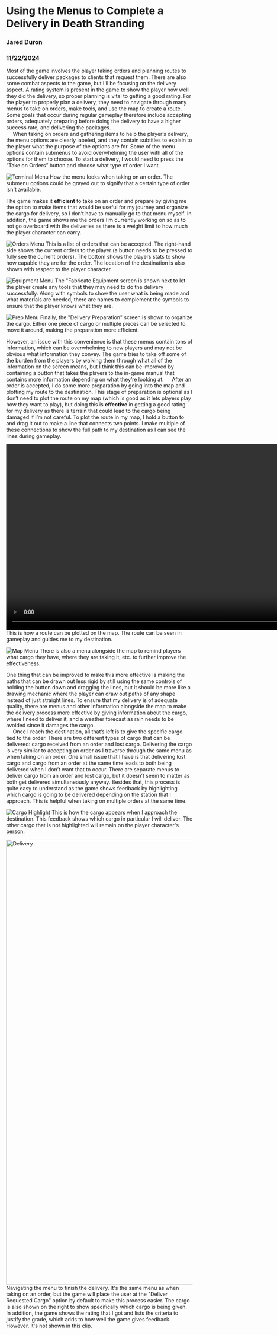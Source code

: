 # Using the Menus to Complete a Delivery in Death Stranding
### Jared Duron
### 11/22/2024
Most of the game involves the player taking orders and planning routes to successfully deliver packages to clients that request them. There are also some combat aspects to the game, but I’ll be focusing on the delivery aspect. A rating system is present in the game to show the player how well they did the delivery, so proper planning is vital to getting a good rating. For the player to properly plan a delivery, they need to navigate through many menus to take on orders, make tools, and use the map to create a route. Some goals that occur during regular gameplay therefore include accepting orders, adequately preparing before doing the delivery to have a higher success rate, and delivering the packages. \
&emsp; When taking on orders and gathering items to help the player’s delivery, the menu options are clearly labeled, and they contain subtitles to explain to the player what the purpose of the options are for. Some of the menu options contain submenus to avoid overwhelming the user with all of the options for them to choose. To start a delivery, I would need to press the “Take on Orders” button and choose what type of order I want.

![Terminal Menu](assets/terminal_menu.png)
How the menu looks when taking on an order. The submenu options could be grayed out to signify that a certain type of order isn't available.

The game makes it **efficient** to take on an order and prepare by giving me the option to make items that would be useful for my journey and organize the cargo for delivery, so I don’t have to manually go to that menu myself. In addition, the game shows me the orders I’m currently working on so as to not go overboard with the deliveries as there is a weight limit to how much the player character can carry.

![Orders Menu](assets/orders_menu.png)
This is a list of orders that can be accepted. The right-hand side shows the current orders to the player (a button needs to be pressed to fully see the current orders). The bottom shows the players stats to show how capable they are for the order. The location of the destination is also shown with respect to the player character.

![Equipment Menu](assets/equipment_menu.png)
The "Fabricate Equipment screen is shown next to let the player create any tools that they may need to do the delivery successfully. Along with symbols to show the user what is being made and what materials are needed, there are names to complement the symbols to ensure that the player knows what they are.

![Prep Menu](assets/prep_menu.png)
Finally, the "Delivery Preparation" screen is shown to organize the cargo. Either one piece of cargo or multiple pieces can be selected to move it around, making the preparation more efficient.

However, an issue with this convenience is that these menus contain tons of information, which can be overwhelming to new players and may not be obvious what information they convey. The game tries to take off some of the burden from the players by walking them through what all of the information on the screen means, but I think this can be improved by containing a button that takes the players to the in-game manual that contains more information depending on what they’re looking at.
&emsp; After an order is accepted, I do some more preparation by going into the map and plotting my route to the destination. This stage of preparation is optional as I don’t need to plot the route on my map (which is good as it lets players play how they want to play), but doing this is **effective** in getting a good rating for my delivery as there is terrain that could lead to the cargo being damaged if I’m not careful. To plot the route in my map, I hold a button to and drag it out to make a line that connects two points. I make multiple of these connections to show the full path to my destination as I can see the lines during gameplay.

<video src="assets/map_route.mp4" width="1000" autoplay loop muted></video>
This is how a route can be plotted on the map. The route can be seen in gameplay and guides me to my destination.

![Map Menu](assets/map_menu.png)
There is also a menu alongside the map to remind players what cargo they have, where they are taking it, etc. to further improve the effectiveness.

One thing that can be improved to make this more effective is making the paths that can be drawn out less rigid by still using the same controls of holding the button down and dragging the lines, but it should be more like a drawing mechanic where the player can draw out paths of any shape instead of just straight lines. To ensure that my delivery is of adequate quality, there are menus and other information alongside the map to make the delivery process more effective by giving information about the cargo, where I need to deliver it, and a weather forecast as rain needs to be avoided since it damages the cargo. \
&emsp; Once I reach the destination, all that’s left is to give the specific cargo tied to the order. There are two different types of cargo that can be delivered: cargo received from an order and lost cargo. Delivering the cargo is very similar to accepting an order as I traverse through the same menu as when taking on an order. One small issue that I have is that delivering lost cargo and cargo from an order at the same time leads to both being delivered when I don’t want that to occur. There are separate menus to deliver cargo from an order and lost cargo, but it doesn’t seem to matter as both get delivered simultaneously anyway. Besides that, this process is quite easy to understand as the game shows feedback by highlighting which cargo is going to be delivered depending on the station that I approach. This is helpful when taking on multiple orders at the same time.

![Cargo Highlight](https://github.com/UsabilityEngineering/ux-journal-jduron1/blob/main/assets/j01-assets/cargo_highlight.png)
This is how the cargo appears when I approach the destination. This feedback shows which cargo in particular I will deliver. The other cargo that is not highlighted will remain on the player character's person.

<img src="https://github.com/UsabilityEngineering/ux-journal-jduron1/blob/main/assets/j01-assets/delivery.gif" width=1200 alt="Delivery">
Navigating the menu to finish the delivery. It's the same menu as when taking on an order, but the game will place the user at the "Deliver Requested Cargo" option by default to make this process easier. The cargo is also shown on the right to show specifically which cargo is being given. In addition, the game shows the rating that I got and lists the criteria to justify the grade, which adds to how well the game gives feedback. However, it's not shown in this clip.
